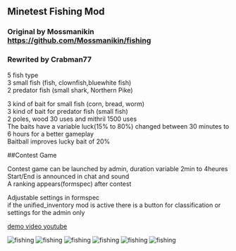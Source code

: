 
## Minetest Fishing Mod    

### Original by Mossmanikin https://github.com/Mossmanikin/fishing  
### Rewrited by Crabman77  

5 fish type  
3 small fish (fish, clownfish,bluewhite fish)  
2 predator fish (small shark, Northern Pike)


3 kind of bait for small fish (corn, bread, worm)  
3 kind of bait for predator fish (small fish)  
2 poles, wood 30 uses and mithril 1500 uses  
The baits have a variable luck(15% to 80%) changed between 30 minutes to 6 hours for a better gameplay  
Baitball improves lucky bait of 20%  

##Contest Game  

Contest game can be launched by admin, duration variable 2min to 4heures  
Start/End is announced in chat and sound  
A ranking appears(formspec) after contest  

Adjustable settings in formspec  
if the unified_inventory mod is active there is a button for classification or settings for the admin only  


[demo video youtube](https://youtu.be/8rt8g3F2Gmk)  


![fishing]( http://nsm08.casimages.com/img/2015/07/01/1507010157379539613411965.png)
![fishing]( http://nsm08.casimages.com/img/2015/07/01//1507010157329539613411964.png)
![fishing]( http://nsm08.casimages.com/img/2015/07/01//1507010157319539613411963.png)
![fishing]( http://nsm08.casimages.com/img/2015/07/01//1507010157389539613411968.png)
![fishing]( http://nsm08.casimages.com/img/2015/07/01//1507010157379539613411966.png)
![fishing]( http://nsm08.casimages.com/img/2015/07/01//1507010157389539613411967.png)

